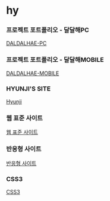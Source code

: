 # hy


<h3>프로젝트 포트폴리오 - 달달해PC</h3>
<a href="https://limhyunji1.github.io/hy/DALDALHAE_PC/pc_index.html">DALDALHAE-PC</a>

<h3>프로젝트 포트폴리오 - 달달해MOBILE</h3>
<a href="https://limhyunji1.github.io/hy/DALDALHAE_MB/m_index.html">DALDALHAE-MOBILE</a>

<h3>HYUNJI'S SITE</h3>
<a href="https://limhyunji1.github.io/hy/html/">Hyunji</a>

<h3>웹 표준 사이트</h3>
<a href="https://limhyunji1.github.io/hy/html/webstandard/index.html">웹 표준 사이트</a>

<h3>반응형 사이트</h3>
<a href="https://limhyunji1.github.io/hy/html/responsive/index.html">반응형 사이트</a>

<h3>CSS3</h3>
<a href="https://limhyunji1.github.io/hy/html/css/index.html">CSS3</a>
